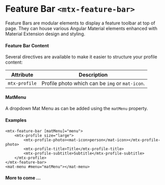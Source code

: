 # Feature Bar `<mtx-feature-bar>`

Feature Bars are modular elements to display a feature toolbar at top of page. They can house various Angular Material elements enhanced with Material Extension design and styling.

#### Feature Bar Content

Several directives are available to make it easier to structure your profile content:

| Attribute              | Description                                                  |
| ---------------------- | ------------------------------------------------------------ |
| `mtx-profile`          | Profile photo which can be `img` or `mat-icon`.              |

#### MatMenu

A dropdown Mat Menu as can be added using the `matMenu` property.

#### Examples

```
<mtx-feature-bar [matMenu]="menu">
    <mtx-profile size="large">
        <mtx-profile-photo><mat-icon>person</mat-icon></mtx-profile-photo>
        <mtx-profile-title>Title</mtx-profile-title>
        <mtx-profile-subtitle>Subtitle</mtx-profile-subtitle>
    </mtx-profile>
</mtx-feature-bar>
<mat-menu #menu="matMenu"></mat-menu>
```

#### More to come ...